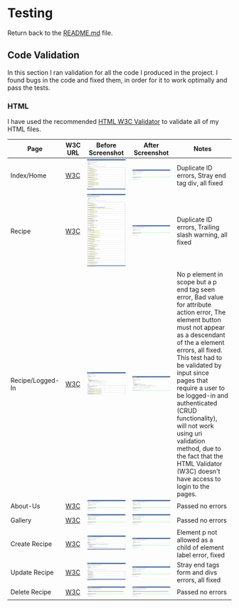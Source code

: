 # Testing

Return back to the [README.md](README.md) file.

## Code Validation

In this section I ran validation for all the code I produced in the project. I found bugs in the code and fixed them, in order for it to work optimally and pass the tests.

### HTML

I have used the recommended [HTML W3C Validator](https://validator.w3.org) to validate all of my HTML files.

| Page | W3C URL | Before Screenshot | After Screenshot | Notes |
| --- | --- | --- | --- | --- |
| Index/Home | [W3C](https://validator.w3.org/nu/?doc=https%3A%2F%2Fvenezuelan-cookbook.herokuapp.com%2F) | ![screenshot](documentation/html-test-index-bugs.png) | ![screenshot](documentation/html-test-index-fixed.png) | Duplicate ID errors, Stray end tag div, all fixed |
| Recipe | [W3C](https://validator.w3.org/nu/?doc=https%3A%2F%2Fvenezuelan-cookbook.herokuapp.com%2Frecipe%2F16%2F) | ![screenshot](documentation/html-test-recipe-bugs.png) | ![screenshot](documentation/html-test-recipe-fixed.png) | Duplicate ID errors, Trailing slash warning, all fixed |
| Recipe/Logged-In | [W3C](https://validator.w3.org/nu/?doc=https%3A%2F%2Fvenezuelan-cookbook.herokuapp.com%2Frecipe%2F16%2F) | ![screenshot](documentation/html-test-recipe-bugs-logged-in.png) | ![screenshot](documentation/html-test-recipe-logged-in-fixed.png) | No p element in scope but a p end tag seen error, Bad value for attribute action error, The element button must not appear as a descendant of the a element errors, all fixed. This test had to be validated by input since pages that require a user to be logged-in and authenticated (CRUD functionality), will not work using uri validation method, due to the fact that the HTML Validator (W3C) doesn't have access to login to the pages. |
| About-Us | [W3C](https://validator.w3.org/nu/?doc=https%3A%2F%2Fvenezuelan-cookbook.herokuapp.com%2Fabout-us%2F) | ![screenshot](documentation/html-test-about-us.png) | ![screenshot](documentation/html-test-about-us.png) | Passed no errors |
| Gallery | [W3C](https://validator.w3.org/nu/?doc=https%3A%2F%2Fvenezuelan-cookbook.herokuapp.com%2Fgallery%2F) | ![screenshot](documentation/html-test-gallery.png) | ![screenshot](documentation/html-test-gallery.png) | Passed no errors |
| Create Recipe | [W3C](https://validator.w3.org/nu/?doc=https%3A%2F%2Fvenezuelan-cookbook.herokuapp.com%2Fcreate-recipe%2F) | ![screenshot](documentation/html-test-create-recipe-bugs.png) | ![screenshot](documentation/html-test-create-recipe-fixed.png) | Element p not allowed as a child of element label error, fixed |
| Update Recipe | [W3C](https://validator.w3.org/nu/?doc=https%3A%2F%2Fvenezuelan-cookbook.herokuapp.com%2Fupdate-recipe%2F16%2F) | ![screenshot](documentation/html-test-update-recipe-bugs.png) | ![screenshot](documentation/html-test-update-recipe-fixed.png) | Stray end tags form and divs errors, all fixed |
| Delete Recipe | [W3C](https://validator.w3.org/nu/?doc=https%3A%2F%2Fvenezuelan-cookbook.herokuapp.com%2Fdelete-recipe%2F16%2F) | ![screenshot](documentation/html-test-delete-recipe.png) | ![screenshot](documentation/html-test-delete-recipe.png) | Passed no errors |
